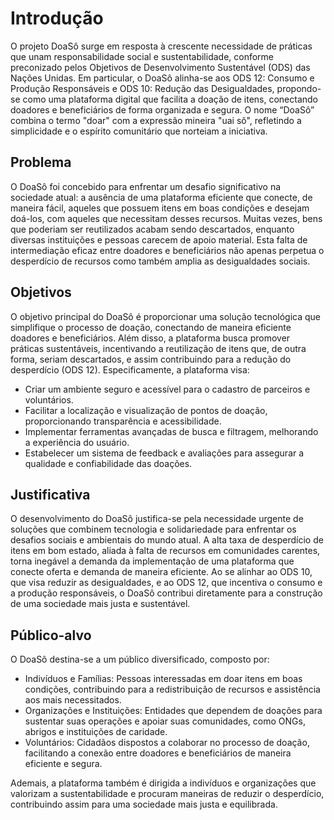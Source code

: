 # Introdução

O projeto DoaSô surge em resposta à crescente necessidade de práticas que unam responsabilidade social e sustentabilidade, conforme preconizado pelos Objetivos de Desenvolvimento Sustentável (ODS) das Nações Unidas. Em particular, o DoaSô alinha-se aos ODS 12: Consumo e Produção Responsáveis e ODS 10: Redução das Desigualdades, propondo-se como uma plataforma digital que facilita a doação de itens, conectando doadores e beneficiários de forma organizada e segura. O nome “DoaSô” combina o termo "doar" com a expressão mineira "uai sô", refletindo a simplicidade e o espírito comunitário que norteiam a iniciativa.

## Problema
O DoaSô foi concebido para enfrentar um desafio significativo na sociedade atual: a ausência de uma plataforma eficiente que conecte, de maneira fácil, aqueles que possuem itens em boas condições e desejam doá-los, com aqueles que necessitam desses recursos. Muitas vezes, bens que poderiam ser reutilizados acabam sendo descartados, enquanto diversas instituições e pessoas carecem de apoio material. Esta falta de intermediação eficaz entre doadores e beneficiários não apenas perpetua o desperdício de recursos como também amplia as desigualdades sociais.

## Objetivos

O objetivo principal do DoaSô é proporcionar uma solução tecnológica que simplifique o processo de doação, conectando de maneira eficiente doadores e beneficiários. Além disso, a plataforma busca promover práticas sustentáveis, incentivando a reutilização de itens que, de outra forma, seriam descartados, e assim contribuindo para a redução do desperdício (ODS 12). Especificamente, a plataforma visa:

- Criar um ambiente seguro e acessível para o cadastro de parceiros e voluntários.
- Facilitar a localização e visualização de pontos de doação, proporcionando transparência e acessibilidade.
- Implementar ferramentas avançadas de busca e filtragem, melhorando a experiência do usuário.
- Estabelecer um sistema de feedback e avaliações para assegurar a qualidade e confiabilidade das doações.

## Justificativa

O desenvolvimento do DoaSô justifica-se pela necessidade urgente de soluções que combinem tecnologia e solidariedade para enfrentar os desafios sociais e ambientais do mundo atual. A alta taxa de desperdício de itens em bom estado, aliada à falta de recursos em comunidades carentes, torna inegável a demanda da implementação de uma plataforma que conecte oferta e demanda de maneira eficiente. Ao se alinhar ao ODS 10, que visa reduzir as desigualdades, e ao ODS 12, que incentiva o consumo e a produção responsáveis, o DoaSô contribui diretamente para a construção de uma sociedade mais justa e sustentável.

## Público-alvo

O DoaSô destina-se a um público diversificado, composto por:

- Indivíduos e Famílias: Pessoas interessadas em doar itens em boas condições, contribuindo para a redistribuição de recursos e assistência aos mais necessitados.
- Organizações e Instituições: Entidades que dependem de doações para sustentar suas operações e apoiar suas comunidades, como ONGs, abrigos e instituições de caridade.
- Voluntários: Cidadãos dispostos a colaborar no processo de doação, facilitando a conexão entre doadores e beneficiários de maneira eficiente e segura.

Ademais, a plataforma também é dirigida a indivíduos e organizações que valorizam a sustentabilidade e procuram maneiras de reduzir o desperdício, contribuindo assim para uma sociedade mais justa e equilibrada.

